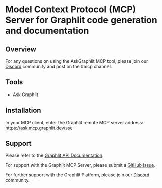 # Model Context Protocol (MCP) Server for Graphlit code generation and documentation

## Overview

For any questions on using the AskGraphlit MCP tool, please join our [Discord](https://discord.gg/ygFmfjy3Qx) community and post on the #mcp channel.

## Tools

- Ask Graphlit

## Installation

In your MCP client, enter the Graphlit remote MCP server address: https://ask.mcp.graphlit.dev/sse

## Support

Please refer to the [Graphlit API Documentation](https://docs.graphlit.dev/).

For support with the Graphlit MCP Server, please submit a [GitHub Issue](https://github.com/graphlit/ask-graphlit-mcp-server-remote/issues).  

For further support with the Graphlit Platform, please join our [Discord](https://discord.gg/ygFmfjy3Qx) community.
